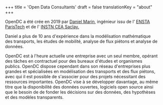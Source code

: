 +++
title = 'Open Data Consultants'
draft = false
translationKey = "about"
+++

<p>
OpenDC a été crée en 2019 par <a href="https://www.linkedin.com/in/daniel-marin-a34a1480/" target="_blank">Daniel Marin</a>, ingénieur issu de l'
<a href = "https://www.ensta-paristech.fr/fr" target="_blank">ENSTA ParisTech</a> et de l' <a href = "http://www-instn.cea.fr/" target="_blank">INSTN CEA Saclay.</a>
</p>
<p>
Daniel a plus de 10 ans d'expérience dans la modélisation mathématique des transports, les études de mobilité, analyse de flux piétons et analyse de données. 
</p>
<p>
OpenDC est à l'heure actuelle une entreprise avec un seul membre, opérant des tâches en contractuel pour des bureaux d'études et organismes publics. OpenDC dispose cependant dans son réseau d'entreprises plus grandes et spécialisées en modélisation des transports et des flux piétons, avec qui il est possible de s'associer pour des projets nécessitant des ressources importantes.
OpenDC vise à se développer davantage, au même titre que la disponibilité des données ouvertes, logiciels open source ainsi que le besoin de de fonder les décisions sur des données, des hypothèses et des modèles transparents.
</p>



